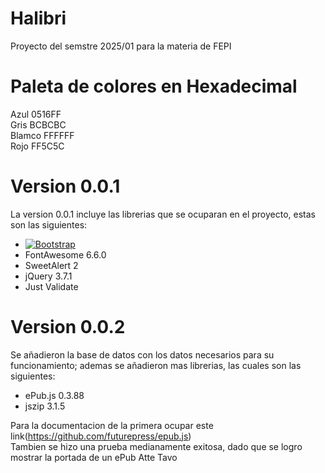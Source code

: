 # Halibri
Proyecto del semstre 2025/01 para la materia de FEPI

# Paleta de colores en Hexadecimal
Azul    0516FF  
Gris    BCBCBC  
Blamco  FFFFFF  
Rojo    FF5C5C  

# Version 0.0.1
La version 0.0.1 incluye las librerias que se ocuparan en el proyecto, estas son las siguientes:
- [![Bootstrap][Bootstrap.com]][Bootstrap-url]
- FontAwesome 6.6.0
- SweetAlert 2
- jQuery 3.7.1
- Just Validate

# Version 0.0.2
Se añadieron la base de datos con los datos necesarios para su funcionamiento; ademas se añadieron mas librerias, las cuales son las siguientes:  
- ePub.js 0.3.88  
- jszip 3.1.5  

Para la documentacion de la primera ocupar este link(https://github.com/futurepress/epub.js)  
Tambien se hizo una prueba medianamente exitosa, dado que se logro mostrar la portada de un ePub
Atte Tavo

<!--Imágenes y Links-->
[Bootstrap.com]: https://img.shields.io/badge/Bootstrap-5.3.3-black?style=for-the-badge&logo=bootstrap&logoColor=white&labelColor=%237952B3
[Bootstrap-url]: https://getbootstrap.com/